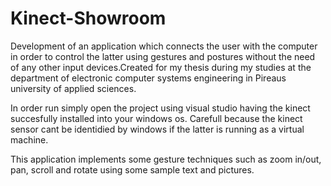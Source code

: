 # Kinect-Showroom
Development of an application which connects the user with the computer in order to control the latter using gestures and postures without the need of any other input devices.Created for my thesis during my studies at the department of electronic computer systems engineering in Pireaus university of applied sciences.

In order run simply open the project using visual studio having the kinect succesfully installed into your windows os. Carefull because the kinect sensor cant be identidied by windows if the latter is running as a virtual machine.

This application implements some gesture techniques such as zoom in/out, pan, scroll and rotate using some sample text and pictures.
